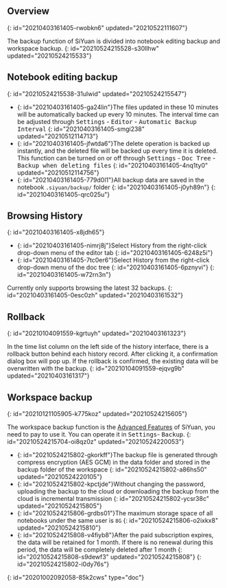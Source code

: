 ## Overview
{: id="20210403161405-rwobkn6" updated="20210522111607"}

The backup function of SiYuan is divided into notebook editing backup and workspace backup.
{: id="20210524215528-s30llhw" updated="20210524215533"}

## Notebook editing backup
{: id="20210524215538-31ulwid" updated="20210524215547"}

* {: id="20210403161405-ga24lin"}The files updated in these 10 minutes will be automatically backed up every 10 minutes. The interval time can be adjusted through <kbd>Settings</kbd> - <kbd>Editor</kbd> - <kbd>Automatic Backup Interval</kbd>
  {: id="20210403161405-smgi238" updated="20210512114713"}
* {: id="20210403161405-jfwtda6"}The delete operation is backed up instantly, and the deleted file will be backed up every time it is deleted. This function can be turned on or off through <kbd>Settings</kbd> - <kbd>Doc Tree</kbd> - <kbd>Backup when deleting files</kbd>
  {: id="20210403161405-4nq1ty0" updated="20210512114756"}
* {: id="20210403161405-779d0l1"}All backup data are saved in the notebook `.siyuan/backup/` folder
  {: id="20210403161405-j0yh89n"}
{: id="20210403161405-qrc025u"}

## Browsing History
{: id="20210403161405-x8jdh65"}

* {: id="20210403161405-nimrj8j"}Select History from the right-click drop-down menu of the editor tab
  {: id="20210403161405-6248z5i"}
* {: id="20210403161405-7tc0er6"}Select History from the right-click drop-down menu of the doc tree
  {: id="20210403161405-6pznyvi"}
{: id="20210403161405-w72rn3n"}

Currently only supports browsing the latest 32 backups.
{: id="20210403161405-0esc0zh" updated="20210403161532"}

## Rollback
{: id="20210104091559-kgrtuyh" updated="20210403161323"}

In the time list column on the left side of the history interface, there is a rollback button behind each history record. After clicking it, a confirmation dialog box will pop up. If the rollback is confirmed, the existing data will be overwritten with the backup.
{: id="20210104091559-ejqvg9b" updated="20210403161317"}

## Workspace backup
{: id="20210121105905-k775koz" updated="20210524215605"}

The workspace backup function is the [Advanced Features](https://b3log.org/siyuan/en/advanced_features.html) of SiYuan, you need to pay to use it. You can operate it in <kbd>Settings</kbd>- <kbd>Backup</kbd>.
{: id="20210524215704-oi8qz0z" updated="20210524220053"}

* {: id="20210524215802-gkorkff"}The backup file is generated through compress encryption (AES GCM) in the data folder and stored in the backup folder of the workspace
  {: id="20210524215802-a86hs50" updated="20210524220105"}
* {: id="20210524215802-kpctjde"}Without changing the password, uploading the backup to the cloud or downloading the backup from the cloud is incremental transmission
  {: id="20210524215802-ycsr38c" updated="20210524215805"}
* {: id="20210524215806-grdbs01"}The maximum storage space of all notebooks under the same user is `8G`
  {: id="20210524215806-o2ixkx8" updated="20210524215810"}
* {: id="20210524215808-v4fiyb8"}After the paid subscription expires, the data will be retained for 1 month. If there is no renewal during this period, the data will be completely deleted after 1 month
  {: id="20210524215808-s9dewf3" updated="20210524215808"}
{: id="20210524215802-i0dy76s"}


{: id="20201002092058-85k2cws" type="doc"}
